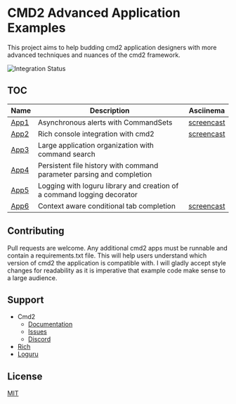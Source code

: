 # CMD2 Advanced Application Examples

This project aims to help budding cmd2 application designers with more advanced techniques and nuances of the cmd2 framework. 

![Integration Status](https://github.com/jayrod/cmd2-example-apps/actions/workflows/ci.yml/badge.svg)


## TOC
| Name | Description                          | Asciinema |
|------|--------------------------------------|-----------|
| [App1](src/app1/README.md) | Asynchronous alerts with CommandSets |[screencast](https://asciinema.org/a/469482) |
| [App2](src/app2) | Rich console integration with cmd2| [screencast](https://asciinema.org/a/469519) |
| [App3](src/app3) | Large application organization with command search | |
| [App4](src/app4) | Persistent file history with command parameter parsing and completion| |
| [App5](src/app5) | Logging with loguru library and creation of a command logging decorator| |
| [App6](src/app6) | Context aware conditional tab completion | [screencast](https://asciinema.org/a/469436) |


## Contributing
Pull requests are welcome. Any additional cmd2 apps must be runnable and contain a requirements.txt file. This will help users understand which version of cmd2 the application is compatible with. I will gladly accept style changes for readability as it is imperative that example code make sense to a large audience.

## Support
* Cmd2
  * [Documentation](https://cmd2.readthedocs.io/en/stable/)
  * [Issues](https://github.com/python-cmd2/cmd2/issues)
  * [Discord](https://discord.gg/Kd5Kw6aW9N)
* [Rich](https://rich.readthedocs.io/en/stable/index.html)
* [Loguru](https://github.com/Delgan/loguru)
  
## License
[MIT](https://choosealicense.com/licenses/mit/)